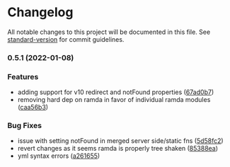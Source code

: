 # Changelog

All notable changes to this project will be documented in this file. See [standard-version](https://github.com/conventional-changelog/standard-version) for commit guidelines.

### 0.5.1 (2022-01-08)


### Features

* adding support for v10 redirect and notFound properties ([67ad0b7](https://github.com/platypusrex/next-merge-props/commit/67ad0b7d25c9d8d209254a136e8d9c27d78f7cea))
* removing hard dep on ramda in favor of individual ramda modules ([caa56b3](https://github.com/platypusrex/next-merge-props/commit/caa56b3e76bef1ba8cf3e8696d17a0da977553e6))


### Bug Fixes

* issue with setting notFound in merged server side/static fns ([5d58fc2](https://github.com/platypusrex/next-merge-props/commit/5d58fc298e3beaeab227da32706e96710c7550ae))
* revert changes as it seems ramda is properly tree shaken ([85388ea](https://github.com/platypusrex/next-merge-props/commit/85388ea05034825ef8e35f8385affe2cca254933))
* yml syntax errors ([a261655](https://github.com/platypusrex/next-merge-props/commit/a2616558fed832c4726bcbc8ff6790c91e9ac4b8))
